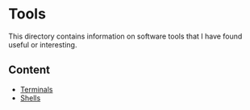 # Tools
This directory contains information on software tools that I have found useful or interesting.

## Content
- [Terminals](terminals/README.md)
- [Shells](shells/README.md)